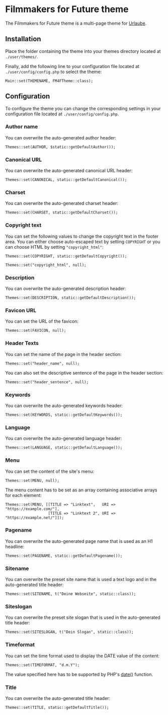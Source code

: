 # Filmmakers for Future theme
The Filmmakers for Future theme is a multi-page theme for [Urlaube](https://github.com/urlaube/urlaube).

## Installation
Place the folder containing the theme into your themes directory located at `./user/themes/`.

Finally, add the following line to your configuration file located at `./user/config/config.php` to select the theme:
```
Main::set(THEMENAME, FM4FTheme::class);
```

## Configuration
To configure the theme you can change the corresponding settings in your configuration file located at `./user/config/config.php`.

### Author name
You can overwrite the auto-generated author header:
```
Themes::set(AUTHOR, $static::getDefaultAuthor());
```

### Canonical URL
You can overwrite the auto-generated canonical URL header:
```
Themes::set(CANONICAL, static::getDefaultCanonical());
```

### Charset
You can overwrite the auto-generated charset header:
```
Themes::set(CHARSET, static::getDefaultCharset());
```

### Copyright text
You can set the following values to change the copyright text in the footer area. You can either choose auto-escaped text by setting `COPYRIGHT` or you can choose HTML by setting `"copyright_html"`:
```
Themes::set(COPYRIGHT, static::getDefaultCopyright());
```
```
Themes::set("copyright_html", null);
```

### Description
You can overwrite the auto-generated description header:
```
Themes::set(DESCRIPTION, static::getDefaultDescription());
```

### Favicon URL
You can set the URL of the favicon:
```
Themes::set(FAVICON, null);
```

### Header Texts
You can set the name of the page in the header section:
```
Themes::set("header_name", null);
```

You can also set the descriptive sentence of the page in the header section:
```
Themes::set("header_sentence", null);
```

### Keywords
You can overwrite the auto-generated keywords header:
```
Themes::set(KEYWORDS, static::getDefaultKeywords());
```

### Language
You can overwrite the auto-generated language header:
```
Themes::set(LANGUAGE, static::getDefaultLanguage());
```

### Menu
You can set the content of the site's menu:
```
Themes::set(MENU, null);
```

The menu content has to be set as an array containing associative arrays for each element:
```
Themes::set(MENU, [[TITLE => "Linktext",   URI => "https://example.com/"],
                   [TITLE => "Linktext 2", URI => "https://example.net/"]]);
```

### Pagename
You can overwrite the auto-generated page name that is used as an H1 headline:
```
Themes::set(PAGENAME, static::getDefaultPagename());
```

### Sitename
You can overwrite the preset site name that is used a text logo and in the auto-generated title header:
```
Themes::set(SITENAME, t("Deine Webseite", static::class));
```

### Siteslogan
You can overwrite the preset site slogan that is used in the auto-generated title header:
```
Themes::set(SITESLOGAN, t("Dein Slogan", static::class));
```

### Timeformat
You can set the time format used to display the DATE value of the content:
```
Themes::set(TIMEFORMAT, "d.m.Y");
```

The value specified here has to be supported by PHP's [date()](http://php.net/manual/en/function.date.php) function.

### Title
You can overwrite the auto-generated title header:
```
Themes::set(TITLE, static::getDefaultTitle());
```
